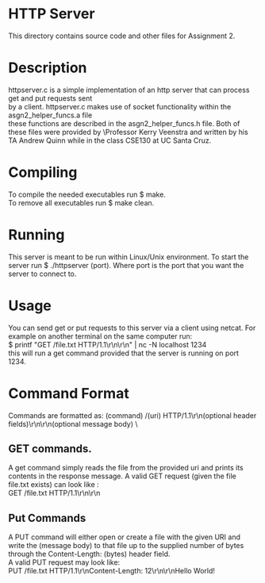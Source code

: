 # HTTP Server

This directory contains source code and other files for Assignment 2.

# Description
httpserver.c is a simple implementation of an http server that can process get and put requests sent \
by a client. httpserver.c makes use of socket functionality within the asgn2_helper_funcs.a file \
these functions are described in the asgn2_helper_funcs.h file. Both of these files were provided by \Professor Kerry Veenstra and written by his TA Andrew Quinn while in the class CSE130 at UC Santa Cruz.


# Compiling
To compile the needed executables run $ make. \
To remove all executables run $ make clean.

# Running
This server is meant to be run within Linux/Unix environment. To start the server run $ ./httpserver \(port). Where port is the port that you want the server to connect to.

# Usage
You can send get or put requests to this server via a client using netcat. For example on another terminal on the same computer run:\
$ printf "GET /file.txt HTTP/1.1\r\n\r\n" | nc -N localhost 1234 \
this will run a get command provided that the server is running on port 1234.

# Command Format
Commands are formatted as: (command) /(uri) HTTP/1.1\r\n(optional header fields)\r\n\r\n(optional message body) \

## GET commands.
A get command simply reads the file from the provided uri and prints its contents in the response message. A valid GET request (given the file file.txt exists) can look like : \
GET /file.txt HTTP/1.1\r\n\r\n

## Put Commands
A PUT command will either open or create a file with the given URI and write the (message body) to that file up to the supplied number of bytes through the Content-Length: (bytes) header field. \
A valid PUT request may look like: \
PUT /file.txt HTTP/1.1\r\nContent-Length: 12\r\n\r\nHello World!